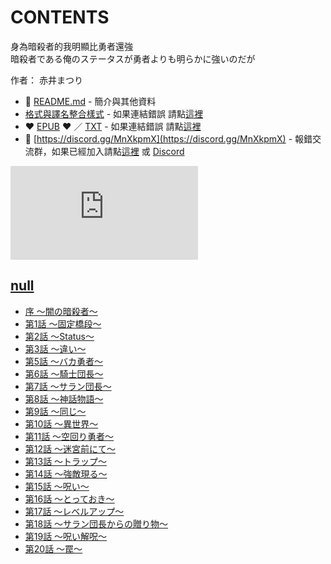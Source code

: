 # CONTENTS

身為暗殺者的我明顯比勇者還強  
暗殺者である俺のステータスが勇者よりも明らかに強いのだが  

作者： 赤井まつり  



- :closed_book: [README.md](README.md) - 簡介與其他資料
- [格式與譯名整合樣式](https://github.com/bluelovers/node-novel/blob/master/lib/locales/%E8%BA%AB%E7%82%BA%E6%9A%97%E6%AE%BA%E8%80%85%E7%9A%84%E6%88%91%E6%98%8E%E9%A1%AF%E6%AF%94%E5%8B%87%E8%80%85%E9%82%84%E5%BC%B7.ts) - 如果連結錯誤 請點[這裡](https://github.com/bluelovers/node-novel/blob/master/lib/locales/)
-  :heart: [EPUB](https://gitlab.com/demonovel/epub-txt/blob/master/syosetu/%E8%BA%AB%E7%82%BA%E6%9A%97%E6%AE%BA%E8%80%85%E7%9A%84%E6%88%91%E6%98%8E%E9%A1%AF%E6%AF%94%E5%8B%87%E8%80%85%E9%82%84%E5%BC%B7.epub) :heart:  ／ [TXT](https://gitlab.com/demonovel/epub-txt/blob/master/syosetu/out/%E8%BA%AB%E7%82%BA%E6%9A%97%E6%AE%BA%E8%80%85%E7%9A%84%E6%88%91%E6%98%8E%E9%A1%AF%E6%AF%94%E5%8B%87%E8%80%85%E9%82%84%E5%BC%B7.out.txt) - 如果連結錯誤 請點[這裡](https://gitlab.com/demonovel/epub-txt/blob/master/syosetu/)
- :mega: [https://discord.gg/MnXkpmX](https://discord.gg/MnXkpmX) - 報錯交流群，如果已經加入請點[這裡](https://discordapp.com/channels/467794087769014273/467794088285175809) 或 [Discord](https://discordapp.com/channels/@me)


![導航目錄](https://chart.apis.google.com/chart?cht=qr&chs=150x150&chl=https://gitlab.com/novel-group/txt-source/blob/master/syosetu/身為暗殺者的我明顯比勇者還強/導航目錄.md "導航目錄")




## [null](00000_null)

- [序 〜闇の暗殺者〜](00000_null/00000_%E5%BA%8F%20%E3%80%9C%E9%97%87%E3%81%AE%E6%9A%97%E6%AE%BA%E8%80%85%E3%80%9C.txt)
- [第1話 〜固定橋段〜](00000_null/00010_%E7%AC%AC1%E8%A9%B1%20%E3%80%9C%E5%9B%BA%E5%AE%9A%E6%A9%8B%E6%AE%B5%E3%80%9C.txt)
- [第2話 〜Status〜](00000_null/00020_%E7%AC%AC2%E8%A9%B1%20%E3%80%9CStatus%E3%80%9C.txt)
- [第3話 〜違い〜](00000_null/00030_%E7%AC%AC3%E8%A9%B1%20%E3%80%9C%E9%81%95%E3%81%84%E3%80%9C.txt)
- [第5話 〜バカ勇者〜](00000_null/00050_%E7%AC%AC5%E8%A9%B1%20%E3%80%9C%E3%83%90%E3%82%AB%E5%8B%87%E8%80%85%E3%80%9C.txt)
- [第6話 〜騎士団長〜](00000_null/00060_%E7%AC%AC6%E8%A9%B1%20%E3%80%9C%E9%A8%8E%E5%A3%AB%E5%9B%A3%E9%95%B7%E3%80%9C.txt)
- [第7話 〜サラン団長〜](00000_null/00070_%E7%AC%AC7%E8%A9%B1%20%E3%80%9C%E3%82%B5%E3%83%A9%E3%83%B3%E5%9B%A3%E9%95%B7%E3%80%9C.txt)
- [第8話 〜神話物語〜](00000_null/00080_%E7%AC%AC8%E8%A9%B1%20%E3%80%9C%E7%A5%9E%E8%A9%B1%E7%89%A9%E8%AA%9E%E3%80%9C.txt)
- [第9話 〜同じ〜](00000_null/00090_%E7%AC%AC9%E8%A9%B1%20%E3%80%9C%E5%90%8C%E3%81%98%E3%80%9C.txt)
- [第10話 〜異世界〜](00000_null/00100_%E7%AC%AC10%E8%A9%B1%20%E3%80%9C%E7%95%B0%E4%B8%96%E7%95%8C%E3%80%9C.txt)
- [第11話 〜空回り勇者〜](00000_null/00110_%E7%AC%AC11%E8%A9%B1%20%E3%80%9C%E7%A9%BA%E5%9B%9E%E3%82%8A%E5%8B%87%E8%80%85%E3%80%9C.txt)
- [第12話 〜迷宮前にて〜](00000_null/00120_%E7%AC%AC12%E8%A9%B1%20%E3%80%9C%E8%BF%B7%E5%AE%AE%E5%89%8D%E3%81%AB%E3%81%A6%E3%80%9C.txt)
- [第13話 〜トラップ〜](00000_null/00130_%E7%AC%AC13%E8%A9%B1%20%E3%80%9C%E3%83%88%E3%83%A9%E3%83%83%E3%83%97%E3%80%9C.txt)
- [第14話 〜強敵現る〜](00000_null/00140_%E7%AC%AC14%E8%A9%B1%20%E3%80%9C%E5%BC%B7%E6%95%B5%E7%8F%BE%E3%82%8B%E3%80%9C.txt)
- [第15話 〜呪い〜](00000_null/00150_%E7%AC%AC15%E8%A9%B1%20%E3%80%9C%E5%91%AA%E3%81%84%E3%80%9C.txt)
- [第16話 〜とっておき〜](00000_null/00160_%E7%AC%AC16%E8%A9%B1%20%E3%80%9C%E3%81%A8%E3%81%A3%E3%81%A6%E3%81%8A%E3%81%8D%E3%80%9C.txt)
- [第17話 〜レベルアップ〜](00000_null/00170_%E7%AC%AC17%E8%A9%B1%20%E3%80%9C%E3%83%AC%E3%83%99%E3%83%AB%E3%82%A2%E3%83%83%E3%83%97%E3%80%9C.txt)
- [第18話 〜サラン団長からの贈り物〜](00000_null/00180_%E7%AC%AC18%E8%A9%B1%20%E3%80%9C%E3%82%B5%E3%83%A9%E3%83%B3%E5%9B%A3%E9%95%B7%E3%81%8B%E3%82%89%E3%81%AE%E8%B4%88%E3%82%8A%E7%89%A9%E3%80%9C.txt)
- [第19話 〜呪い解呪〜](00000_null/00190_%E7%AC%AC19%E8%A9%B1%20%E3%80%9C%E5%91%AA%E3%81%84%E8%A7%A3%E5%91%AA%E3%80%9C.txt)
- [第20話 〜罠〜](00000_null/00200_%E7%AC%AC20%E8%A9%B1%20%E3%80%9C%E7%BD%A0%E3%80%9C.txt)

